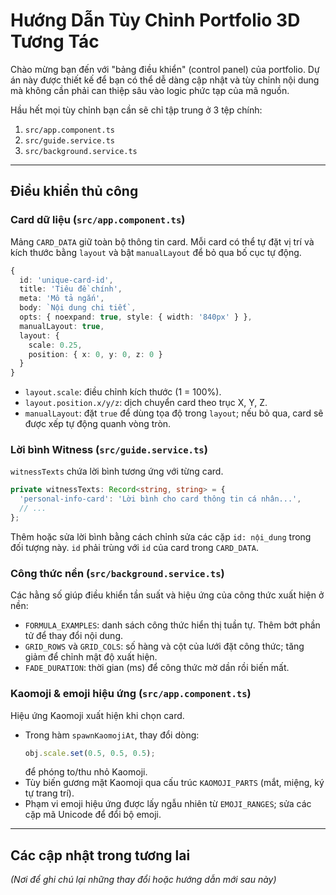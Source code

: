 # Hướng Dẫn Tùy Chỉnh Portfolio 3D Tương Tác

Chào mừng bạn đến với "bảng điều khiển" (control panel) của portfolio. Dự án này được thiết kế để bạn có thể dễ dàng cập nhật và tùy chỉnh nội dung mà không cần phải can thiệp sâu vào logic phức tạp của mã nguồn.

Hầu hết mọi tùy chỉnh bạn cần sẽ chỉ tập trung ở 3 tệp chính:
1. `src/app.component.ts`
2. `src/guide.service.ts`
3. `src/background.service.ts`

---

## Điều khiển thủ công

### Card dữ liệu (`src/app.component.ts`)
Mảng `CARD_DATA` giữ toàn bộ thông tin card. Mỗi card có thể tự đặt vị trí và kích thước bằng `layout` và bật `manualLayout` để bỏ qua bố cục tự động.

```typescript
{
  id: 'unique-card-id',
  title: 'Tiêu đề chính',
  meta: 'Mô tả ngắn',
  body: `Nội dung chi tiết`,
  opts: { noexpand: true, style: { width: '840px' } },
  manualLayout: true,
  layout: {
    scale: 0.25,
    position: { x: 0, y: 0, z: 0 }
  }
}
```
- `layout.scale`: điều chỉnh kích thước (1 = 100%).
- `layout.position.x/y/z`: dịch chuyển card theo trục X, Y, Z.
- `manualLayout`: đặt `true` để dùng tọa độ trong `layout`; nếu bỏ qua, card sẽ được xếp tự động quanh vòng tròn.

### Lời bình Witness (`src/guide.service.ts`)
`witnessTexts` chứa lời bình tương ứng với từng card.

```typescript
private witnessTexts: Record<string, string> = {
  'personal-info-card': 'Lời bình cho card thông tin cá nhân...',
  // ...
};
```
Thêm hoặc sửa lời bình bằng cách chỉnh sửa các cặp `id: nội_dung` trong đối tượng này. `id` phải trùng với `id` của card trong `CARD_DATA`.

### Công thức nền (`src/background.service.ts`)
Các hằng số giúp điều khiển tần suất và hiệu ứng của công thức xuất hiện ở nền:

- `FORMULA_EXAMPLES`: danh sách công thức hiển thị tuần tự. Thêm bớt phần tử để thay đổi nội dung.
- `GRID_ROWS` và `GRID_COLS`: số hàng và cột của lưới đặt công thức; tăng giảm để chỉnh mật độ xuất hiện.
- `FADE_DURATION`: thời gian (ms) để công thức mờ dần rồi biến mất.

### Kaomoji & emoji hiệu ứng (`src/app.component.ts`)
Hiệu ứng Kaomoji xuất hiện khi chọn card.

- Trong hàm `spawnKaomojiAt`, thay đổi dòng:
  ```typescript
  obj.scale.set(0.5, 0.5, 0.5);
  ```
  để phóng to/thu nhỏ Kaomoji.
- Tùy biến gương mặt Kaomoji qua cấu trúc `KAOMOJI_PARTS` (mắt, miệng, ký tự trang trí).
- Phạm vi emoji hiệu ứng được lấy ngẫu nhiên từ `EMOJI_RANGES`; sửa các cặp mã Unicode để đổi bộ emoji.

---

## Các cập nhật trong tương lai

*(Nơi để ghi chú lại những thay đổi hoặc hướng dẫn mới sau này)*


